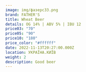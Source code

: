 ```yaml
---
image: img/фазерс33.png
brand: FATHER'S
title: Wheat Beer
details: OG 14% | ABV 5% | IBU 12
price03: "70"
price05: "90"
price10: "180"
price_color: "#ffffff"
date: 2022-11-13T20:27:00.000Z
location: УКРАЇНА.КИЇВ
weight: 2
description: Good beer
---
```

